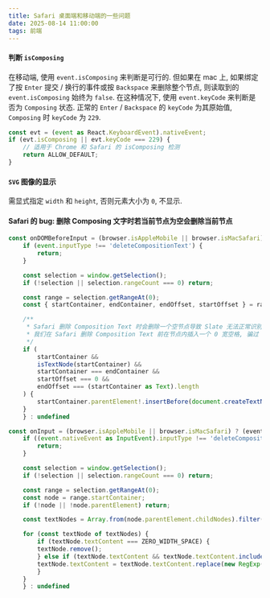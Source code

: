 ```yaml
---
title: Safari 桌面端和移动端的一些问题
date: 2025-08-14 11:00:00
tags: 前端
---
```


#### 判断 `isComposing`

在移动端, 使用 `event.isComposing` 来判断是可行的. 但如果在 mac 上, 如果绑定了按 `Enter` 提交 / 换行的事件或按 `Backspace` 来删除整个节点, 则读取到的 `event.isComposing` 始终为 `false`. 在这种情况下, 使用 `event.keyCode` 来判断是否为 `Composing` 状态. 正常的 `Enter` / `Backspace` 的 `keyCode` 为其原始值, `Composing` 时 `keyCode` 为 `229`.

```js
const evt = (event as React.KeyboardEvent).nativeEvent;
if (evt.isComposing || evt.keyCode === 229) {
    // 适用于 Chrome 和 Safari 的 isComposing 检测
    return ALLOW_DEFAULT;
}
```

#### `SVG` 图像的显示

需显式指定 `width` 和 `height`, 否则元素大小为 `0`, 不显示.

#### Safari 的 bug: 删除 Composing 文字时若当前节点为空会删除当前节点

```ts
const onDOMBeforeInput = (browser.isAppleMobile || browser.isMacSafari) ? (event: InputEvent) => {
    if (event.inputType !== 'deleteCompositionText') {
        return;
    }

    const selection = window.getSelection();
    if (!selection || selection.rangeCount === 0) return;

    const range = selection.getRangeAt(0);
    const { startContainer, endContainer, endOffset, startOffset } = range;

    /**
     * Safari 删除 Composition Text 时会删除一个空节点导致 Slate 无法正常识别
     * 我们在 Safari 删除 Composition Text 前在节点内插入一个 0 宽空格, 骗过 Safari 使它不删除
     */
    if (
        startContainer &&
        isTextNode(startContainer) &&
        startContainer === endContainer &&
        startOffset === 0 &&
        endOffset === (startContainer as Text).length 
    ) {
        startContainer.parentElement!.insertBefore(document.createTextNode(ZERO_WIDTH_SPACE), startContainer);
    }
    } : undefined

const onInput = (browser.isAppleMobile || browser.isMacSafari) ? (event: React.FormEvent<InputEvent>) => {
    if ((event.nativeEvent as InputEvent).inputType !== 'deleteCompositionText') {
        return;
    }

    const selection = window.getSelection();
    if (!selection || selection.rangeCount === 0) return;

    const range = selection.getRangeAt(0);
    const node = range.startContainer;
    if (!node || !node.parentElement) return;

    const textNodes = Array.from(node.parentElement.childNodes).filter(isTextNode);

    for (const textNode of textNodes) {
        if (textNode.textContent === ZERO_WIDTH_SPACE) {
        textNode.remove();
        } else if (textNode.textContent && textNode.textContent.includes(ZERO_WIDTH_SPACE)) {
        textNode.textContent = textNode.textContent.replace(new RegExp(ZERO_WIDTH_SPACE, 'g'), '');
        }
    }
    } : undefined
```